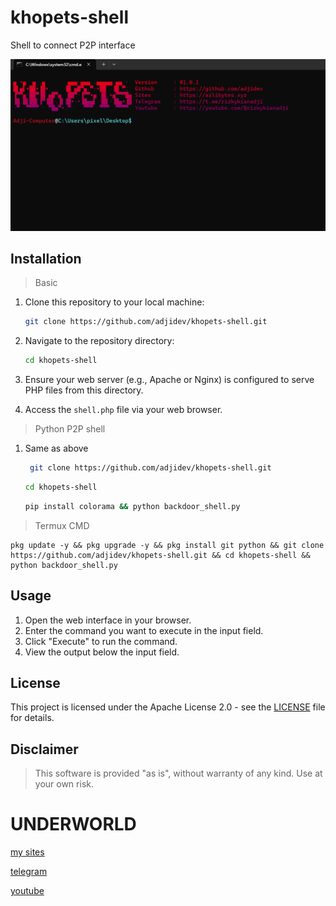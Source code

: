 # khopets-shell
Shell to connect P2P interface

![KHOPETS](https://github.com/AdjiDev/khopets-shell/blob/main/khopets.png)

## Installation

> Basic
1. Clone this repository to your local machine:
    ```bash
    git clone https://github.com/adjidev/khopets-shell.git
    ```

2. Navigate to the repository directory:
    ```bash
    cd khopets-shell
    ```

3. Ensure your web server (e.g., Apache or Nginx) is configured to serve PHP files from this directory.

4. Access the `shell.php` file via your web browser.


> Python P2P shell
1. Same as above
   ```bash
    git clone https://github.com/adjidev/khopets-shell.git
   ```
   ```bash
   cd khopets-shell
   ```
   ```bash
   pip install colorama && python backdoor_shell.py
   ```

> Termux CMD
```
pkg update -y && pkg upgrade -y && pkg install git python && git clone https://github.com/adjidev/khopets-shell.git && cd khopets-shell && python backdoor_shell.py
```
   
## Usage

1. Open the web interface in your browser.
2. Enter the command you want to execute in the input field.
3. Click "Execute" to run the command.
4. View the output below the input field.

## License

This project is licensed under the Apache License 2.0 - see the [LICENSE](LICENSE) file for details.

## Disclaimer

> This software is provided "as is", without warranty of any kind. Use at your own risk.

# UNDERWORLD
[my sites](https://ailibytes.xyz)

[telegram](https://t.me/rizkykianadji)

[youtube](https://youtube.com/@rizkykianadji)


